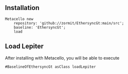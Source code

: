## Installation```stMetacello new	repository: 'github://zormit/EthersyncGt:main/src';	baseline: 'EthersyncGt';	load```## Load Lepiter				After installing with Metacello, you will be able to execute```#BaselineOfEthersyncGt asClass loadLepiter```